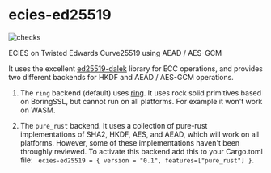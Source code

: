 # ecies-ed25519
![checks](https://github.com/phayes/ecies-ed25519/workflows/checks/badge.svg)

ECIES on Twisted Edwards Curve25519 using AEAD / AES-GCM

It uses the excellent [ed25519-dalek](https://github.com/dalek-cryptography/ed25519-dalek) library for ECC operations, 
and provides two different backends for HKDF and AEAD / AES-GCM operations. 

1. The `ring` backend (default) uses [ring](https://github.com/briansmith/ring).  It uses rock solid primitives based on 
BoringSSL, but cannot run on all platforms. For example it won't work on WASM.

2. The `pure_rust` backend. It uses a collection of pure-rust implementations of SHA2, HKDF, AES, and AEAD, which will work
on all platforms. However, some of these implementations haven't been throughly reviewed. To activate this backend add this to
your Cargo.toml file: ` ecies-ed25519 = { version = "0.1", features=["pure_rust"] }`.

